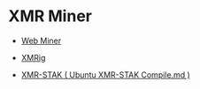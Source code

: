 # XMR Miner

* [Web Miner](https://mine.arkf.xyz/)

* [XMRig](/xmrig)

* [XMR-STAK ( Ubuntu XMR-STAK Compile.md )](/linux-compile)
